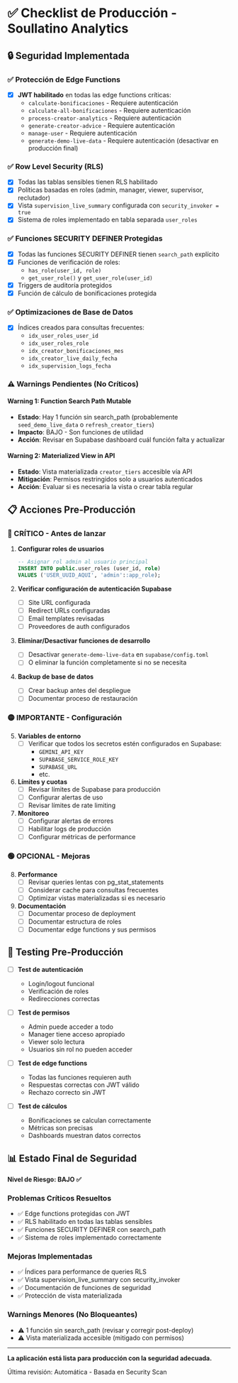 # ✅ Checklist de Producción - Soullatino Analytics

## 🔒 Seguridad Implementada

### ✅ Protección de Edge Functions
- [x] **JWT habilitado** en todas las edge functions críticas:
  - `calculate-bonificaciones` - Requiere autenticación
  - `calculate-all-bonificaciones` - Requiere autenticación  
  - `process-creator-analytics` - Requiere autenticación
  - `generate-creator-advice` - Requiere autenticación
  - `manage-user` - Requiere autenticación
  - `generate-demo-live-data` - Requiere autenticación (desactivar en producción final)

### ✅ Row Level Security (RLS)
- [x] Todas las tablas sensibles tienen RLS habilitado
- [x] Políticas basadas en roles (admin, manager, viewer, supervisor, reclutador)
- [x] Vista `supervision_live_summary` configurada con `security_invoker = true`
- [x] Sistema de roles implementado en tabla separada `user_roles`

### ✅ Funciones SECURITY DEFINER Protegidas
- [x] Todas las funciones SECURITY DEFINER tienen `search_path` explícito
- [x] Funciones de verificación de roles:
  - `has_role(user_id, role)` 
  - `get_user_role()` y `get_user_role(user_id)`
- [x] Triggers de auditoría protegidos
- [x] Función de cálculo de bonificaciones protegida

### ✅ Optimizaciones de Base de Datos
- [x] Índices creados para consultas frecuentes:
  - `idx_user_roles_user_id`
  - `idx_user_roles_role`
  - `idx_creator_bonificaciones_mes`
  - `idx_creator_live_daily_fecha`
  - `idx_supervision_logs_fecha`

### ⚠️ Warnings Pendientes (No Críticos)

#### Warning 1: Function Search Path Mutable
- **Estado**: Hay 1 función sin search_path (probablemente `seed_demo_live_data` o `refresh_creator_tiers`)
- **Impacto**: BAJO - Son funciones de utilidad
- **Acción**: Revisar en Supabase dashboard cuál función falta y actualizar

#### Warning 2: Materialized View in API
- **Estado**: Vista materializada `creator_tiers` accesible vía API
- **Mitigación**: Permisos restringidos solo a usuarios autenticados
- **Acción**: Evaluar si es necesaria la vista o crear tabla regular

## 📋 Acciones Pre-Producción

### 🔴 CRÍTICO - Antes de lanzar

1. **Configurar roles de usuarios**
   ```sql
   -- Asignar rol admin al usuario principal
   INSERT INTO public.user_roles (user_id, role) 
   VALUES ('USER_UUID_AQUI', 'admin'::app_role);
   ```

2. **Verificar configuración de autenticación Supabase**
   - [ ] Site URL configurada
   - [ ] Redirect URLs configuradas
   - [ ] Email templates revisadas
   - [ ] Proveedores de auth configurados

3. **Eliminar/Desactivar funciones de desarrollo**
   - [ ] Desactivar `generate-demo-live-data` en `supabase/config.toml`
   - [ ] O eliminar la función completamente si no se necesita

4. **Backup de base de datos**
   - [ ] Crear backup antes del despliegue
   - [ ] Documentar proceso de restauración

### 🟡 IMPORTANTE - Configuración

5. **Variables de entorno**
   - [ ] Verificar que todos los secretos estén configurados en Supabase:
     - `GEMINI_API_KEY`
     - `SUPABASE_SERVICE_ROLE_KEY`
     - `SUPABASE_URL`
     - etc.

6. **Límites y cuotas**
   - [ ] Revisar límites de Supabase para producción
   - [ ] Configurar alertas de uso
   - [ ] Revisar límites de rate limiting

7. **Monitoreo**
   - [ ] Configurar alertas de errores
   - [ ] Habilitar logs de producción
   - [ ] Configurar métricas de performance

### 🟢 OPCIONAL - Mejoras

8. **Performance**
   - [ ] Revisar queries lentas con pg_stat_statements
   - [ ] Considerar cache para consultas frecuentes
   - [ ] Optimizar vistas materializadas si es necesario

9. **Documentación**
   - [ ] Documentar proceso de deployment
   - [ ] Documentar estructura de roles
   - [ ] Documentar edge functions y sus permisos

## 🧪 Testing Pre-Producción

- [ ] **Test de autenticación**
  - Login/logout funcional
  - Verificación de roles
  - Redirecciones correctas

- [ ] **Test de permisos**
  - Admin puede acceder a todo
  - Manager tiene acceso apropiado
  - Viewer solo lectura
  - Usuarios sin rol no pueden acceder

- [ ] **Test de edge functions**
  - Todas las funciones requieren auth
  - Respuestas correctas con JWT válido
  - Rechazo correcto sin JWT

- [ ] **Test de cálculos**
  - Bonificaciones se calculan correctamente
  - Métricas son precisas
  - Dashboards muestran datos correctos

## 📊 Estado Final de Seguridad

**Nivel de Riesgo: BAJO ✅**

### Problemas Críticos Resueltos
- ✅ Edge functions protegidas con JWT
- ✅ RLS habilitado en todas las tablas sensibles
- ✅ Funciones SECURITY DEFINER con search_path
- ✅ Sistema de roles implementado correctamente

### Mejoras Implementadas
- ✅ Índices para performance de queries RLS
- ✅ Vista supervision_live_summary con security_invoker
- ✅ Documentación de funciones de seguridad
- ✅ Protección de vista materializada

### Warnings Menores (No Bloqueantes)
- ⚠️ 1 función sin search_path (revisar y corregir post-deploy)
- ⚠️ Vista materializada accesible (mitigado con permisos)

---

**La aplicación está lista para producción con la seguridad adecuada.**

Última revisión: Automática - Basada en Security Scan
